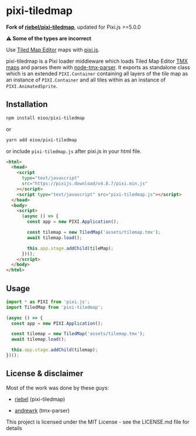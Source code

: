 # pixi-tiledmap

**Fork of [riebel/pixi-tiledmap](https://github.com/riebel/pixi-tiledmap)**, updated for Pixi.js >=5.0.0


**⚠️ Some of the types are incorrect**

Use [Tiled Map Editor](http://www.mapeditor.org/) maps with [pixi.js](https://www.npmjs.com/package/pixi.js).

pixi-tiledmap is a Pixi loader middleware which loads Tiled Map Editor
[TMX maps](http://doc.mapeditor.org/reference/tmx-map-format/) and parses them with
[node-tmx-parser](https://www.npmjs.com/package/tmx-parser). It exports as standalone class
which is an extended `PIXI.Container` containing all layers of the tile map as an instance of `PIXI.Container` and all
tiles within as an instance of `PIXI.AnimatedSprite`.

## Installation

```sh
npm install eioo/pixi-tiledmap
```

or

```sh
yarn add eioo/pixi-tiledmap
```

or include `pixi-tiledmap.js` after pixi.js in your html file.

```html
<html>
  <head>
    <script
      type="text/javascript"
      src="https://pixijs.download/v4.8.7/pixi.min.js"
    ></script>
    <script type="text/javascript" src="pixi-tiledmap.js"></script>
  </head>
  <body>
    <script>
      (async () => {
        const app = new PIXI.Application();

        const tilemap = new TiledMap('assets/tilemap.tmx');
        await tilemap.load();

        this.app.stage.addChild(tileMap);
      })();
    </script>
  </body>
</html>
```

## Usage

```js
import * as PIXI from 'pixi.js';
import TiledMap from 'pixi-tiledmap';

(async () => {
  const app = new PIXI.Application();

  const tilemap = new TiledMap('assets/tilemap.tmx');
  await tilemap.load();

  this.app.stage.addChild(tilemap);
})();
```

## License & disclaimer

Most of the work was done by these guys:

- [riebel](https://github.com/riebel) (pixi-tiledmap)

- [andrewrk](https://github.com/andrewrk) (tmx-parser)

This project is licensed under the MIT License - see the LICENSE.md file for details
